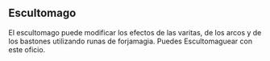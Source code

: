 ## Escultomago
El escultomago puede modificar los efectos de las varitas, de los arcos y de los bastones utilizando runas de forjamagia.
Puedes Escultomaguear con este oficio.